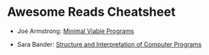 # Awesome Reads Cheatsheet

- Joe Armstrong:
[Minimal Viable Programs](https://joearms.github.io/#2014-06-25%20Minimal%20Viable%20Programs)

- Sara Bander:
[Structure and Interpretation of Computer Programs](http://sarabander.github.io/sicp/)
